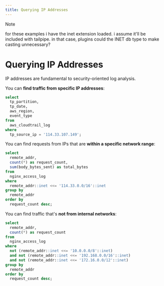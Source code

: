 ```yaml
---
title: Querying IP Addresses
---
```


>[!NOTE]
> for these examples i have the inet extension loaded. i assume it'll be included with tailpipe. in that case, plugins could the INET db type to make casting unnecessary? 


# Querying IP Addresses

IP addresses are fundamental to security-oriented log analysis. 

You can **find traffic from specific IP addresses**:

```sql
select
  tp_partition,
  tp_date,
  aws_region,
  event_type
from
  aws_cloudtrail_log
where
  tp_source_ip = '114.33.107.149';
```

You can find requests from IPs that are **within a specific network range**:

```sql
select
  remote_addr,
  count(*) as request_count,
  sum(body_bytes_sent) as total_bytes
from
  nginx_access_log
where
  remote_addr::inet <<= '114.33.0.0/16'::inet
group by
  remote_addr
order by
  request_count desc;
```

You can find traffic that's **not from internal networks**:

```sql
select
  remote_addr,
  count(*) as request_count
from
  nginx_access_log
where
  not (remote_addr::inet <<= '10.0.0.0/8'::inet)
  and not (remote_addr::inet <<= '192.168.0.0/16'::inet)
  and not (remote_addr::inet <<= '172.16.0.0/12'::inet)
group by
  remote_addr
order by
  request_count desc;
```

